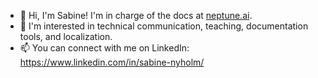 - 👋 Hi, I'm Sabine! I'm in charge of the docs at [neptune.ai](https://github.com/neptune-ai).
- 👀 I'm interested in technical communication, teaching, documentation tools, and localization.
- 📫 You can connect with me on LinkedIn: https://www.linkedin.com/in/sabine-nyholm/
